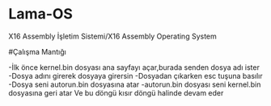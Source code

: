 # Lama-OS
X16 Assembly İşletim Sistemi/X16 Assembly Operating System

#Çalışma Mantığı

-İlk önce kernel.bin dosyası ana sayfayı açar,burada senden dosya adı ister
-Dosya adını girerek dosyaya girersin
-Dosyadan çıkarken esc tuşuna basılır
-Dosya seni autorun.bin dosyasına atar
-autorun.bin dosyası seni kernel.bin dosyasına geri atar
Ve bu döngü kısır döngü halinde devam eder
